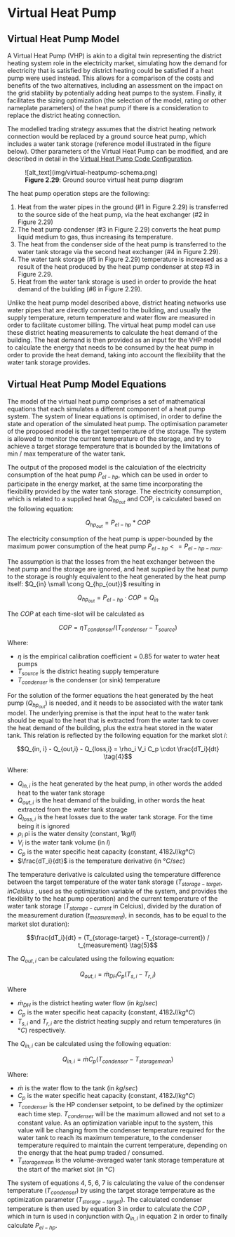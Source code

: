 # Virtual Heat Pump
## Virtual Heat Pump Model

A Virtual Heat Pump (VHP) is akin to a digital twin representing the district heating system role in the electricity market, simulating how the demand for electricity that is satisfied by district heating could be satisfied if a heat pump were used instead. This allows for a comparison of the costs and benefits of the two alternatives, including an assessment on the impact on the grid stability by potentially adding heat pumps to the system. Finally, it facilitates the sizing optimization (the selection of the model, rating or other nameplate parameters) of the heat pump if there is a consideration to replace the district heating connection.

The modelled trading strategy assumes that the district heating network connection would be replaced by a ground source heat pump, which includes a water tank storage (reference model illustrated in the figure below). Other parameters of the Virtual Heat Pump can be modified, and are described in detail in the [Virtual Heat Pump Code Configuration](assets-installation.md#virtual-heat-pump-code-configuration).

<figure markdown>
  ![alt_text](img/virtual-heatpump-schema.png)
  <figcaption><b>Figure 2.29</b>: Ground source virtual heat pump diagram
</figcaption>
</figure>

The heat pump operation steps are the following:

1. Heat from the water pipes in the ground (#1 in Figure 2.29) is transferred to the source side of the heat pump, via the heat exchanger (#2 in Figure 2.29)
2. The heat pump condenser (#3 in Figure 2.29) converts the heat pump liquid medium to gas, thus increasing its temperature.
3. The heat from the condenser side of the heat pump is transferred to the water tank storage via the second heat exchanger (#4 in Figure 2.29).
4. The water tank storage (#5 in Figure 2.29) temperature is increased as a result of the heat produced by the heat pump condenser at step #3 in Figure 2.29.
5. Heat from the water tank storage is used in order to provide the heat demand of the building (#6 in Figure 2.29).

Unlike the heat pump model described above, district heating networks use water pipes that are directly connected to the building, and usually the supply temperature, return temperature and water flow are measured in order to facilitate customer billing. The virtual heat pump model can use these  district heating measurements to calculate the heat demand of the building.  The heat demand is then provided as an input for the VHP model to calculate the energy that needs to be consumed by the heat pump in order to provide the heat demand, taking into account the flexibility that the water tank storage provides.

## Virtual Heat Pump Model Equations

The model of the virtual heat pump comprises a set of mathematical equations that each simulates a different component of a heat pump system. The system of linear equations is optimised, in order to define the state and operation of the simulated heat pump. The optimisation parameter of the proposed model is the target temperature of the storage. The system is allowed to monitor the current temperature of the storage, and try to achieve a target storage temperature that is bounded by the limitations of min / max temperature of the water tank.

The output of the proposed model is the calculation of the electricity consumption of the heat pump $P_{el-hp}$, which can be used in order to participate in the energy market, at the same time incorporating the flexibility provided by the water tank storage. The electricity consumption, which is related to a supplied heat $Q_{hp_{out}}$ and COP, is calculated based on the following equation:

$$Q_{hp_{out}} = P_{el-hp} * COP \tag{1}$$

The electricity consumption of the heat pump is upper-bounded by the maximum power consumption of the heat pump $P_{el-hp} <= P_{el-hp-max}$.

The assumption is that the losses from the heat exchanger between the heat pump and the storage are ignored, and heat supplied by the heat pump to the storage is roughly equivalent to the heat generated by the heat pump itself: $Q_{in} \small  \cong Q_{hp_{out}}$ resulting in

$$Q_{hp_{out}} = P_{el-hp} \cdot COP = Q_{in} \tag{2}$$

The $COP$ at each time-slot will be calculated as

$$ COP= \eta T_{condenser} / (T_{condenser} - T_{source}) \tag{3}$$

Where:

  * $\eta$ is the empirical calibration coefficient = 0.85 for water to water heat pumps
  * $T_{source}$ is  the district heating supply temperature
  * $T_{condenser}$ is the condenser (or sink) temperature

For the solution of the former equations the heat generated by the heat pump ($Q_{hp_{out}}$) is needed, and it needs to be associated with the water tank model. The underlying premise is that the input heat to the water tank should be equal to the heat that is extracted from the water tank to cover the heat demand of the building, plus the extra heat stored in the water tank. This relation is reflected by the following equation for the market slot $i$:

$$Q_{in, i} - Q_{out,i} - Q_{loss,i} = \rho_i V_i C_p \cdot \frac{dT_i}{dt} \tag{4}$$

Where:

  * $Q_{in, i}$ is the heat generated by the heat pump, in other words the added heat to the water tank storage
  * $Q_{out,i}$ is the heat demand of the building, in other words the heat extracted from the water tank storage
  * $Q_{loss,i}$ is the heat losses due to the water tank storage. For the time being it is ignored
  * $\rho_i$ ρi  is the water density (constant, $1 kg/l$)
  * $V_i$ is the water tank volume (in $l$)
  * $C_p$ is the water specific heat capacity  (constant, $4182 J/kg°C$)
  * $\frac{dT_i}{dt}$ is the temperature derivative (in $°C/sec$)

The temperature derivative is calculated using the temperature difference between the target temperature of the water tank storage ($T_{storage-target}, in Celsius$ ,  used as the optimization variable of the system, and provides the flexibility to the heat pump operation) and the current temperature of the water tank storage ($T_{storage-current}$ in Celcius), divided by the duration of the measurement duration ($t_{measurement}$), in seconds, has to be equal to the market slot duration):

$$\frac{dT_i}{dt} = (T_{storage-target} - T_{storage-current}) / t_{measurement} \tag{5}$$

The $Q_{out,i}$ can be calculated using the following equation:

$$Q_{out,i} = \dot{m}_{DH} C_p (T_{s,i} - T_{r,i}) \tag{6}$$

Where

  * $\dot{m}_{DH}$ is the district heating water flow (in $kg/sec$)
  * $C_p$ is the water specific heat capacity  (constant, $4182 J/kg°C$)
  * $T_{s,i}$ and $T_{r,i}$ are the district heating supply and return temperatures (in $°C$) respectively.

The $Q_{in,i}$ can be calculated using the following equation:

$$Q_{in,i} = \dot{m} C_p (T_{condenser} - T_{storagemean}) \tag{7}$$

Where:

  *  $\dot{m}$ is the water flow to the tank (in $kg/sec$)
  * $C_p$ is the water specific heat capacity  (constant, $4182 J/kg°C$)
  * $T_{condenser}$ is the HP condenser setpoint, to be defined by the optimizer each time step. $T_{condenser}$ will be the maximum allowed and not set to a constant value. As an optimization variable input to the system, this value will be changing from the condenser temperature required for the water tank to reach its maximum temperature, to the condenser temperature required to maintain the current temperature, depending on the energy that the heat pump traded / consumed.
  * $T_{storagemean}$ is the volume-averaged water tank storage temperature at the start of the market slot (in $°C$)

The system of equations 4, 5, 6, 7 is calculating the value of the condenser temperature ($T_{condenser}$) by using the target storage temperature as the optimization parameter ($T_{storage-target}$). The calculated condenser temperature is then used by equation 3 in order to calculate the $COP$ ,  which in turn is used in conjunction with $Q_{in,i}$ in equation 2 in order to finally calculate $P_{el-hp}$.
